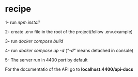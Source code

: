 # recipe
1- run *npm install*

2- create .env file in the root of the project(follow .env.example)

3- run *docker compose build*

4- run *docker compose up -d* (*"-d"* means detached in console)

5- The server run in 4400 port by default

For the documentatio of the API go to **localhost:4400/api-docs**
